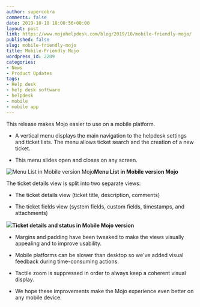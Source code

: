 ```yaml
---
author: supercobra
comments: false
date: 2019-10-18 18:00:56+00:00
layout: post
link: https://www.mojohelpdesk.com/blog/2019/10/mobile-friendly-mojo/
published: false
slug: mobile-friendly-mojo
title: Mobile-Friendly Mojo
wordpress_id: 2209
categories:
- News
- Product Updates
tags:
- Help desk
- help desk software
- helpdesk
- mobile
- mobile app
---
```





This release makes Mojo easier to use on a mobile platform.







  * A vertical menu displays the main navigation to the helpdesk settings and ticket lists. The menu allows ticket search and the creation of a new ticket.





  * This menu slides open and closes on any screen.






![Menu List in Mobile version Mojo](http://www.mojohelpdesk.com/blog/wp-content/uploads/2019/10/Mojo-HD-Mobile-Ticket.jpg)**Menu List in Mobile version Mojo**







The ticket details view is split into two separate views:







  * The ticket details view (ticket title, description, comments)





  * The ticket fields view (system fields, custom fields, timestamps, and attachments)






![](http://www.mojohelpdesk.com/blog/wp-content/uploads/2019/10/Mojo-HD-Mobile-Tickets.png)**Ticket details and status in Mobile Mojo version**







  * Margins and padding have been tweaked to make the views visually appealing and to improve usability.





  * Mobile platforms can be slower than desktop so we've added visual feedback during time-consuming actions.





  * Tactile zoom is suppressed in order to always keep a coherent visual display.





  * We hope these improvements make the Mojo experience even better on any mobile device.


